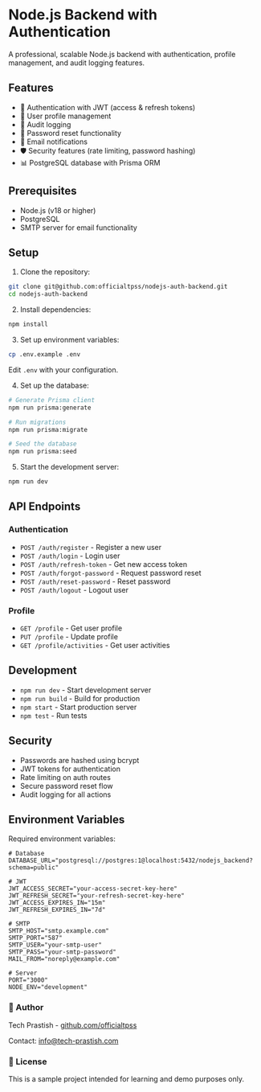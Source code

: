 # Node.js Backend with Authentication

A professional, scalable Node.js backend with authentication, profile management, and audit logging features.

## Features

- 🔐 Authentication with JWT (access & refresh tokens)
- 👤 User profile management
- 📝 Audit logging
- 🔄 Password reset functionality
- 📧 Email notifications
- 🛡️ Security features (rate limiting, password hashing)
- 📊 PostgreSQL database with Prisma ORM

## Prerequisites

- Node.js (v18 or higher)
- PostgreSQL
- SMTP server for email functionality

## Setup

1. Clone the repository:
```bash
git clone git@github.com:officialtpss/nodejs-auth-backend.git
cd nodejs-auth-backend
```

2. Install dependencies:
```bash
npm install
```

3. Set up environment variables:
```bash
cp .env.example .env
```
Edit `.env` with your configuration.

4. Set up the database:
```bash
# Generate Prisma client
npm run prisma:generate

# Run migrations
npm run prisma:migrate

# Seed the database
npm run prisma:seed
```

5. Start the development server:
```bash
npm run dev
```

## API Endpoints

### Authentication

- `POST /auth/register` - Register a new user
- `POST /auth/login` - Login user
- `POST /auth/refresh-token` - Get new access token
- `POST /auth/forgot-password` - Request password reset
- `POST /auth/reset-password` - Reset password
- `POST /auth/logout` - Logout user

### Profile

- `GET /profile` - Get user profile
- `PUT /profile` - Update profile
- `GET /profile/activities` - Get user activities

## Development

- `npm run dev` - Start development server
- `npm run build` - Build for production
- `npm start` - Start production server
- `npm test` - Run tests

## Security

- Passwords are hashed using bcrypt
- JWT tokens for authentication
- Rate limiting on auth routes
- Secure password reset flow
- Audit logging for all actions

## Environment Variables

Required environment variables:

```env
# Database
DATABASE_URL="postgresql://postgres:1@localhost:5432/nodejs_backend?schema=public"

# JWT
JWT_ACCESS_SECRET="your-access-secret-key-here"
JWT_REFRESH_SECRET="your-refresh-secret-key-here"
JWT_ACCESS_EXPIRES_IN="15m"
JWT_REFRESH_EXPIRES_IN="7d"

# SMTP
SMTP_HOST="smtp.example.com"
SMTP_PORT="587"
SMTP_USER="your-smtp-user"
SMTP_PASS="your-smtp-password"
MAIL_FROM="noreply@example.com"

# Server
PORT="3000"
NODE_ENV="development"
```

### 👤 Author

Tech Prastish - [github.com/officialtpss](https://github.com/officialtpss)  

Contact: info@tech-prastish.com


### 📄 License

This is a sample project intended for learning and demo purposes only.
